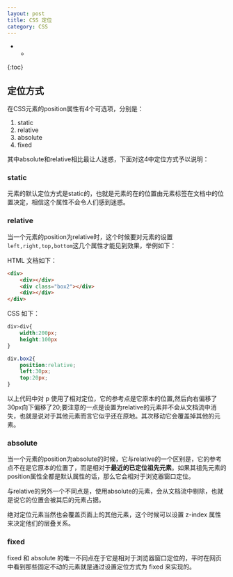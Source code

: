 ```yaml
---
layout: post
title: CSS 定位
category: CSS
---
```


- *
{:toc}

## 定位方式


在CSS元素的position属性有4个可选项，分别是：

1. static
2. relative
3. absolute
4. fixed


其中absolute和relative相比最让人迷惑，下面对这4中定位方式予以说明：

### static

元素的默认定位方式是static的，也就是元素的在的位置由元素标签在文档中的位置决定，相信这个属性不会令人们感到迷惑。

### relative

当一个元素的position为relative时，这个时候要对元素的设置`left,right,top,bottom`这几个属性才能见到效果，举例如下：

HTML 文档如下：

```html
<div>
	<div></div>
	<div class="box2"></div>
	<div></div>
</div>
```

CSS 如下：

```css
div>div{
	width:200px;
	height:100px
}

div.box2{
	position:relative;
	left:30px;
	top:20px;
}
```

以上代码中对 p 使用了相对定位，它的参考点是它原本的位置,然后向右偏移了30px向下偏移了20;要注意的一点是设置为relative的元素并不会从文档流中消失，也就是说对于其他元素而言它似乎还在原地。其次移动它会覆盖掉其他的元素。

### absolute

当一个元素的position为absolute的时候，它与relative的一个区别是，它的参考点不在是它原本的位置了，而是相对于**最近的已定位祖先元素**。如果其祖先元素的position属性全都是默认属性的话，那么它会相对于浏览器窗口定位。

与relative的另外一个不同点是，使用absolute的元素，会从文档流中剔除，也就是说它的位置会被其后的元素占据。

绝对定位元素当然也会覆盖页面上的其他元素，这个时候可以设置 z-index 属性来决定他们的层叠关系。

### fixed

fixed 和 absolute 的唯一不同点在于它是相对于浏览器窗口定位的，平时在网页中看到那些固定不动的元素就是通过设置定位方式为 fixed 来实现的。
